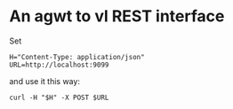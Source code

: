 # An agwt to vl REST interface

Set

```shell
H="Content-Type: application/json"
URL=http://localhost:9099
```

and use it this way:

```shell
curl -H "$H" -X POST $URL
```
